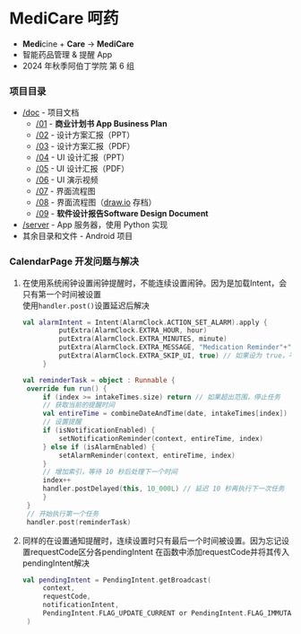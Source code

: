 # MediCare 呵药  
- **Medi**cine + **Care** → **MediCare**  
- 智能药品管理 & 提醒 App  
- 2024 年秋季阿伯丁学院 第 6 组  
### 项目目录  
- [/doc](/doc/) - 项目文档  
    - [/01](/doc/01%20商业计划书.md) - **商业计划书 App Business Plan**  
    - [/02](/doc/02%20MediCare%20设计方案汇报.pptx) - 设计方案汇报（PPT） 
    - [/03](/doc/03%20MediCare%20设计方案汇报%20PDF版.pdf) - 设计方案汇报（PDF）  
    - [/04](/doc/04%20MediCare%20UI设计汇报.pptx) - UI 设计汇报（PPT）  
    - [/05](/doc/05%20MediCare%20UI设计汇报%20PDF版.pdf) - UI 设计汇报（PDF）  
    - [/06](/doc/06%20MediCare%20UI演示.mp4) - UI 演示视频  
    - [/07](/doc/07%20MediCare%20界面流程图.png) - 界面流程图  
    - [/08](/doc/08%20MediCare%20界面流程图（drawio存档）.xml) - 界面流程图（[draw.io](https://app.diagrams.net/) 存档）
    - [/09](https://github.com/android-app-development-course/2024-Autumn-Aberdeen-6-MediCare/blob/main/doc/(V2)Software%20Design%20Document.docx) - **软件设计报告Software Design Document**
- [/server](/server/) - App 服务器，使用 Python 实现  
- 其余目录和文件 - Android 项目  

### CalendarPage 开发问题与解决  

1. 在使用系统闹钟设置闹钟提醒时，不能连续设置闹钟。因为是加载Intent，会只有第一个时间被设置  
   使用`handler.post()`设置延迟后解决
   ```kotlin
   val alarmIntent = Intent(AlarmClock.ACTION_SET_ALARM).apply {
            putExtra(AlarmClock.EXTRA_HOUR, hour)
            putExtra(AlarmClock.EXTRA_MINUTES, minute)
            putExtra(AlarmClock.EXTRA_MESSAGE, "Medication Reminder"+"$requestCode") // 闹钟标签
            putExtra(AlarmClock.EXTRA_SKIP_UI, true) // 如果设为 true，不显示系统闹钟 UI
        }
   ```
   ```kotlin
   val reminderTask = object : Runnable {
    override fun run() {
        if (index >= intakeTimes.size) return // 如果超出范围，停止任务
        // 获取当前的提醒时间
        val entireTime = combineDateAndTime(date, intakeTimes[index])
        // 设置提醒
        if (isNotificationEnabled) {
            setNotificationReminder(context, entireTime, index)
        } else if (isAlarmEnabled) {
            setAlarmReminder(context, entireTime, index)
        }
        // 增加索引，等待 10 秒后处理下一个时间
        index++
        handler.postDelayed(this, 10_000L) // 延迟 10 秒再执行下一次任务
        }    
    }
    // 开始执行第一个任务
    handler.post(reminderTask)
   ```
2. 同样的在设置通知提醒时，连续设置时只有最后一个时间被设置。因为忘记设置requestCode区分各pendingIntent
   在函数中添加requestCode并将其传入pendingIntent解决
   ```kotlin
   val pendingIntent = PendingIntent.getBroadcast(
        context,
        requestCode,
        notificationIntent,
        PendingIntent.FLAG_UPDATE_CURRENT or PendingIntent.FLAG_IMMUTABLE
    )
   ```
